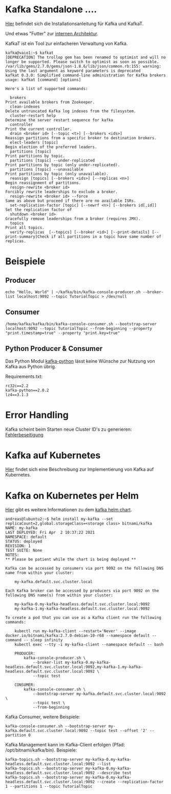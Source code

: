# Kafka Standalone ....

[Hier](https://www.digitalocean.com/community/tutorials/how-to-install-apache-kafka-on-ubuntu-20-04) befindet sich die Installationsanleitung für Kafka und KafkaT.

Und etwas "Futter" zur [internen Architektur](https://www.instaclustr.com/apache-kafka-architecture/).

KafkaT ist ein Tool zur einfacheren Verwaltung von Kafka.

```
kafka@vaio1:~$ kafkat
[DEPRECATION] The trollop gem has been renamed to optimist and will no longer be supported. Please switch to optimist as soon as possible.
/var/lib/gems/2.7.0/gems/json-1.8.6/lib/json/common.rb:155: warning: Using the last argument as keyword parameters is deprecated
kafkat 0.3.0: Simplified command-line administration for Kafka brokers
usage: kafkat [command] [options]

Here's a list of supported commands:

  brokers                                                             Print available brokers from Zookeeper.
  clean-indexes                                                       Delete untruncated Kafka log indexes from the filesystem.
  cluster-restart help                                                Determine the server restart sequence for kafka
  controller                                                          Print the current controller.
  drain <broker id> [--topic <t>] [--brokers <ids>]                   Reassign partitions from a specific broker to destination brokers.
  elect-leaders [topic]                                               Begin election of the preferred leaders.
  partitions [topic]                                                  Print partitions by topic.
  partitions [topic] --under-replicated                               Print partitions by topic (only under-replicated).
  partitions [topic] --unavailable                                    Print partitions by topic (only unavailable).
  reassign [topics] [--brokers <ids>] [--replicas <n>]                Begin reassignment of partitions.
  resign-rewrite <broker id>                                          Forcibly rewrite leaderships to exclude a broker.
  resign-rewrite <broker id> --force                                  Same as above but proceed if there are no available ISRs.
  set-replication-factor [topic] [--newrf <n>] [--brokers id[,id]]    Set the replication factor of
  shutdown <broker id>                                                Gracefully remove leaderships from a broker (requires JMX).
  topics                                                              Print all topics.
  verify-replicas  [--topics] [--broker <id>] [--print-details] [--print-summary]Check if all partitions in a topic have same number of replicas.

```

# Beispiele

## Producer

```
echo "Hello, World" | ~/kafka/bin/kafka-console-producer.sh --broker-list localhost:9092 --topic TutorialTopic > /dev/null
```


## Consumer

```
/home/kafka/kafka/bin/kafka-console-consumer.sh --bootstrap-server localhost:9092 --topic TutorialTopic --from-beginning --property "print.timestamp=true" --property "print.key=true"
```

## Python Producer & Consumer
Das Python Modul [kafka-python](https://kafka-python.readthedocs.io/en/master/usage.html) lässt keine Wünsche zur Nutzung von Kafka aus Python übrig.

Requirements.txt:

```
rc32c==2.2
kafka-python==2.0.2
lz4==3.1.3
```

# Error Handling
Kafka scheint beim Starten neue Cluster ID's zu generieren:
[Fehlerbeseitigung](https://stackoverflow.com/questions/59592518/kafka-broker-doesnt-find-cluster-id-and-creates-new-one-after-docker-restart/59832914#59832914)

# Kafka auf Kubernetes

[Hier](https://betterprogramming.pub/how-to-run-highly-available-kafka-on-kubernetes-a1824db8a3e2) findet sich eine Beschreibung zur Implementierung von Kafka auf Kubernetes.

# Kafka on Kubernetes per Helm
[Hier](https://bitnami.com/stack/kafka/helm) gibt es weitere Informationen zu dem
[kafka helm chart](https://github.com/bitnami/charts/tree/master/bitnami/kafka/#installing-the-chart).

```
andreas@lubuntu2:~$ helm install my-kafka --set replicaCount=2,global.storageClass=<storage class> bitnami/kafka 
NAME: my-kafka
LAST DEPLOYED: Fri Apr  2 10:37:22 2021
NAMESPACE: default
STATUS: deployed
REVISION: 1
TEST SUITE: None
NOTES:
** Please be patient while the chart is being deployed **

Kafka can be accessed by consumers via port 9092 on the following DNS name from within your cluster:

    my-kafka.default.svc.cluster.local

Each Kafka broker can be accessed by producers via port 9092 on the following DNS name(s) from within your cluster:

    my-kafka-0.my-kafka-headless.default.svc.cluster.local:9092
    my-kafka-1.my-kafka-headless.default.svc.cluster.local:9092

To create a pod that you can use as a Kafka client run the following commands:

    kubectl run my-kafka-client --restart='Never' --image docker.io/bitnami/kafka:2.7.0-debian-10-r68 --namespace default --command -- sleep infinity
    kubectl exec --tty -i my-kafka-client --namespace default -- bash

    PRODUCER:
        kafka-console-producer.sh \
            --broker-list my-kafka-0.my-kafka-headless.default.svc.cluster.local:9092,my-kafka-1.my-kafka-headless.default.svc.cluster.local:9092 \
            --topic test

    CONSUMER:
        kafka-console-consumer.sh \
            --bootstrap-server my-kafka.default.svc.cluster.local:9092 \
            --topic test \
            --from-beginning
```

Kafka Consumer, weitere Beispiele:

```
kafka-console-consumer.sh --bootstrap-server my-kafka.default.svc.cluster.local:9092 --topic test --offset '2' --partition 0
```


Kafka Management kann im Kafka-Client erfolgen (Pfad: /opt/bitnami/kafka/bin). Beispiele:

```
kafka-topics.sh --bootstrap-server my-kafka-0.my-kafka-headless.default.svc.cluster.local:9092 --list
kafka-topics.sh --bootstrap-server my-kafka-0.my-kafka-headless.default.svc.cluster.local:9092 --describe test
kafka-topics.sh --bootstrap-server my-kafka-0.my-kafka-headless.default.svc.cluster.local:9092 --create --replication-factor 1 --partitions 1 --topic TutorialTopic
```
